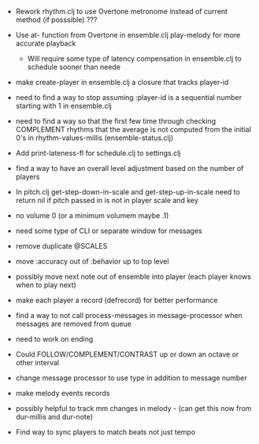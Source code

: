 * Rework rhythm.clj to use Overtone metronome instead of current method (if posssible) ???

* Use at- function from Overtone in ensemble.clj play-melody for more accurate playback
  - Will require some type of latency compensation in ensemble.clj to schedule sooner than neede

* make create-player in ensemble.clj a closure that tracks player-id

* need to find a way to stop assuming :player-id is a sequential number starting with 1 in ensemble.clj

* need to find a way so that the first few time through checking COMPLEMENT rhythms that the average is not computed from the initial 0's in rhythm-values-millis (ensemble-status.clj)

* Add print-lateness-fl for schedule.clj to settings.clj

* find a way to have an overall level adjustment based on the number of players

* In pitch.clj get-step-down-in-scale and get-step-up-in-scale need to return nil if pitch passed in is not in player scale and key

* no volume 0 (or a minimum volumem maybe .1)

* need some type of CLI or separate window for messages

* remove duplicate @SCALES

* move :accuracy out of :behavior up to top level

* possibly move next note out of ensemble into player (each player knows when to play next)

* make each player a record (defrecord) for better performance

* find a way to not call process-messages in message-processor when messages are removed from queue

* need to work on ending

* Could FOLLOW/COMPLEMENT/CONTRAST up or down an octave or other interval

* change message processor to use type in addition to message number

* make melody events records

* possibly helpful to track mm changes in melody - (can get this now from dur-millis and dur-note)

* Find  way to sync players to match beats not just tempo
